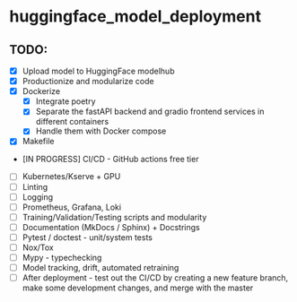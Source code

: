 # huggingface_model_deployment

## TODO:
- [X] Upload model to HuggingFace modelhub
- [X] Productionize and modularize code
- [X] Dockerize
    - [X] Integrate poetry
    - [X] Separate the fastAPI backend and gradio frontend services in different containers
    - [X] Handle them with Docker compose
- [X] Makefile
- [IN PROGRESS] CI/CD - GitHub actions free tier
- [ ] Kubernetes/Kserve + GPU
- [ ] Linting
- [ ] Logging
- [ ] Prometheus, Grafana, Loki
- [ ] Training/Validation/Testing scripts and modularity
- [ ] Documentation (MkDocs / Sphinx) + Docstrings
- [ ] Pytest / doctest - unit/system tests
- [ ] Nox/Tox
- [ ] Mypy  - typechecking
- [ ] Model tracking, drift, automated retraining
- [ ] After deployment - test out the CI/CD by creating a new feature branch, make some development changes, and merge with the master
